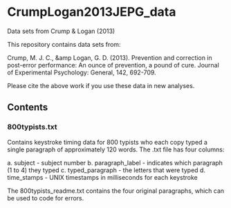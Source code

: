 # CrumpLogan2013JEPG_data
Data sets from Crump &amp; Logan (2013)

This repository contains data sets from:

Crump, M. J. C., &amp Logan, G. D. (2013). Prevention and correction in post-error performance: An ounce of prevention, a pound of cure. Journal of Experimental Psychology: General, 142, 692-709.

Please cite the above work if you use these data in new analyses.

## Contents

### 800typists.txt
Contains keystroke timing data for 800 typists who each copy typed a single paragraph of approximately 120 words. The .txt file has four columns:
  
  a. subject - subject number
  b. paragraph_label - indicates which paragraph (1 to 4) they typed
  c. typed_paragraph - the letters that were typed
  d. time_stamps - UNIX timestamps in milliseconds for each keystroke

The 800typists_readme.txt contains the four original paragraphs, which can be used to code for errors.
